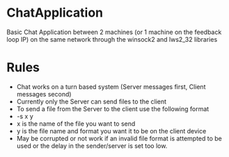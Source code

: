 # ChatApplication
Basic Chat Application between 2 machines (or 1 machine on the feedback loop IP) on the same network through the winsock2 and lws2_32 libraries

# **Rules**
- Chat works on a turn based system (Server messages first, Client messages second)
- Currently only the Server can send files to the client
- To send a file from the Server to the client use the following format
- -s x y
- x is the name of the file you want to send
- y is the file name and format you want it to be on the client device
- May be corrupted or not work if an invalid file format is attempted to be used or the delay in the sender/server is set too low.
